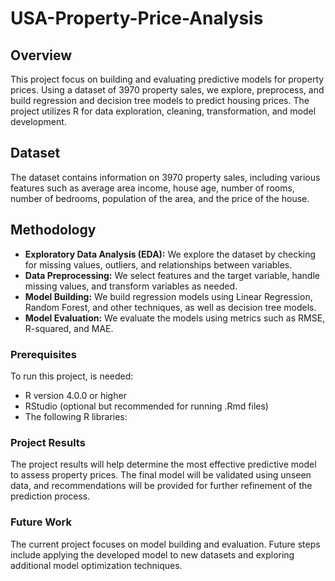 # USA-Property-Price-Analysis

## Overview

This project focus on building and evaluating predictive models for property prices. Using a dataset of 3970 property sales, we explore, preprocess, and build regression and decision tree models to predict housing prices. The project utilizes R for data exploration, cleaning, transformation, and model development.

## Dataset

The dataset contains information on 3970 property sales, including various features such as average area income, house age, number of rooms, number of bedrooms, population of the area, and the price of the house.

## Methodology

- **Exploratory Data Analysis (EDA):** We explore the dataset by checking for missing values, outliers, and relationships between variables.
- **Data Preprocessing:** We select features and the target variable, handle missing values, and transform variables as needed.
- **Model Building:** We build regression models using Linear Regression, Random Forest, and other techniques, as well as decision tree models.
- **Model Evaluation:** We evaluate the models using metrics such as RMSE, R-squared, and MAE.

### Prerequisites

To run this project, is needed:

- R version 4.0.0 or higher
- RStudio (optional but recommended for running .Rmd files)
- The following R libraries:

### Project Results
The project results will help determine the most effective predictive model to assess property prices. The final model will be validated using unseen data, and recommendations will be provided for further refinement of the prediction process.

### Future Work
The current project focuses on model building and evaluation. Future steps include applying the developed model to new datasets and exploring additional model optimization techniques.
